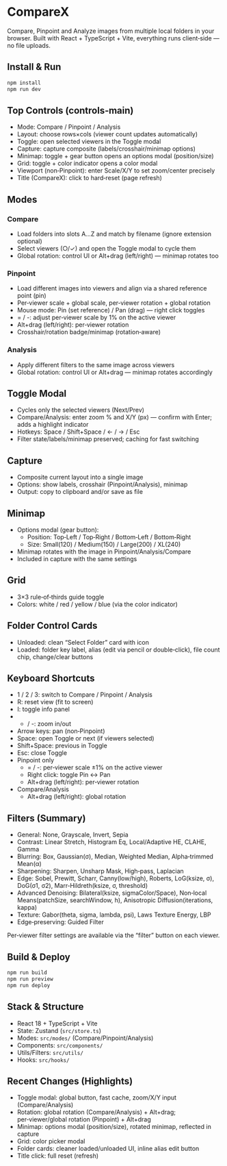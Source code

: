 # CompareX

Compare, Pinpoint and Analyze images from multiple local folders in your browser. Built with React + TypeScript + Vite, everything runs client‑side — no file uploads.

## Install & Run

```bash
npm install
npm run dev
```

## Top Controls (controls‑main)

- Mode: Compare / Pinpoint / Analysis
- Layout: choose rows×cols (viewer count updates automatically)
- Toggle: open selected viewers in the Toggle modal
- Capture: capture composite (labels/crosshair/minimap options)
- Minimap: toggle + gear button opens an options modal (position/size)
- Grid: toggle + color indicator opens a color modal
- Viewport (non‑Pinpoint): enter Scale/X/Y to set zoom/center precisely
- Title (CompareX): click to hard‑reset (page refresh)

## Modes

### Compare
- Load folders into slots A…Z and match by filename (ignore extension optional)
- Select viewers (○/✓) and open the Toggle modal to cycle them
- Global rotation: control UI or Alt+drag (left/right) — minimap rotates too

### Pinpoint
- Load different images into viewers and align via a shared reference point (pin)
- Per‑viewer scale + global scale, per‑viewer rotation + global rotation
- Mouse mode: Pin (set reference) / Pan (drag) — right click toggles
- = / -: adjust per‑viewer scale by 1% on the active viewer
- Alt+drag (left/right): per‑viewer rotation
- Crosshair/rotation badge/minimap (rotation‑aware)

### Analysis
- Apply different filters to the same image across viewers
- Global rotation: control UI or Alt+drag — minimap rotates accordingly

## Toggle Modal

- Cycles only the selected viewers (Next/Prev)
- Compare/Analysis: enter zoom % and X/Y (px) — confirm with Enter; adds a highlight indicator
- Hotkeys: Space / Shift+Space / ← / → / Esc
- Filter state/labels/minimap preserved; caching for fast switching

## Capture

- Composite current layout into a single image
- Options: show labels, crosshair (Pinpoint/Analysis), minimap
- Output: copy to clipboard and/or save as file

## Minimap

- Options modal (gear button):
  - Position: Top‑Left / Top‑Right / Bottom‑Left / Bottom‑Right
  - Size: Small(120) / Medium(150) / Large(200) / XL(240)
- Minimap rotates with the image in Pinpoint/Analysis/Compare
- Included in capture with the same settings

## Grid

- 3×3 rule‑of‑thirds guide toggle
- Colors: white / red / yellow / blue (via the color indicator)

## Folder Control Cards

- Unloaded: clean “Select Folder” card with icon
- Loaded: folder key label, alias (edit via pencil or double‑click), file count chip, change/clear buttons

## Keyboard Shortcuts

- 1 / 2 / 3: switch to Compare / Pinpoint / Analysis
- R: reset view (fit to screen)
- I: toggle info panel
- + / -: zoom in/out
- Arrow keys: pan (non‑Pinpoint)
- Space: open Toggle or next (if viewers selected)
- Shift+Space: previous in Toggle
- Esc: close Toggle
- Pinpoint only
  - = / -: per‑viewer scale ±1% on the active viewer
  - Right click: toggle Pin ↔ Pan
  - Alt+drag (left/right): per‑viewer rotation
- Compare/Analysis
  - Alt+drag (left/right): global rotation

## Filters (Summary)

- General: None, Grayscale, Invert, Sepia
- Contrast: Linear Stretch, Histogram Eq, Local/Adaptive HE, CLAHE, Gamma
- Blurring: Box, Gaussian(σ), Median, Weighted Median, Alpha‑trimmed Mean(α)
- Sharpening: Sharpen, Unsharp Mask, High‑pass, Laplacian
- Edge: Sobel, Prewitt, Scharr, Canny(low/high), Roberts, LoG(ksize, σ), DoG(σ1, σ2), Marr‑Hildreth(ksize, σ, threshold)
- Advanced Denoising: Bilateral(ksize, sigmaColor/Space), Non‑local Means(patchSize, searchWindow, h), Anisotropic Diffusion(iterations, kappa)
- Texture: Gabor(theta, sigma, lambda, psi), Laws Texture Energy, LBP
- Edge‑preserving: Guided Filter

Per‑viewer filter settings are available via the “filter” button on each viewer.

## Build & Deploy

```bash
npm run build
npm run preview
npm run deploy
```

## Stack & Structure

- React 18 + TypeScript + Vite
- State: Zustand (`src/store.ts`)
- Modes: `src/modes/` (Compare/Pinpoint/Analysis)
- Components: `src/components/`
- Utils/Filters: `src/utils/`
- Hooks: `src/hooks/`

## Recent Changes (Highlights)

- Toggle modal: global button, fast cache, zoom/X/Y input (Compare/Analysis)
- Rotation: global rotation (Compare/Analysis) + Alt+drag; per‑viewer/global rotation (Pinpoint) + Alt+drag
- Minimap: options modal (position/size), rotated minimap, reflected in capture
- Grid: color picker modal
- Folder cards: cleaner loaded/unloaded UI, inline alias edit button
- Title click: full reset (refresh)
